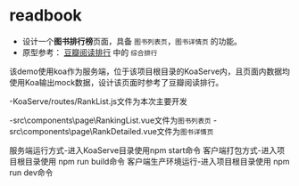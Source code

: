 # readbook

- 设计一个**图书排行榜**页面，具备 `图书列表页`，`图书详情页` 的功能。
- 原型参考： [豆瓣阅读排行](https://read.douban.com/charts) 中的 `综合排行` 

该demo使用koa作为服务端，位于该项目根目录的KoaServe内，且页面内数据均使用Koa输出mock数据，设计该页面时参考了豆瓣阅读排行。

-KoaServe/routes/RankList.js文件为本次主要开发

-src\components\page\RankingList.vue文件为`图书列表页`
-src\components\page\RankDetailed.vue文件为`图书详情页`

服务端运行方式-进入KoaServe目录使用npm start命令
客户端打包方式-进入项目根目录使用 npm run build命令
客户端生产环境运行-进入项目根目录使用 npm run dev命令
